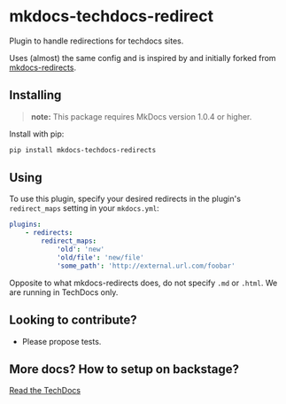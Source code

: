 # mkdocs-techdocs-redirect

Plugin to handle redirections for techdocs sites.

Uses (almost) the same config and is inspired by and initially forked from [mkdocs-redirects](https://github.com/mkdocs/mkdocs-redirects).

## Installing

> **note:** This package requires MkDocs version 1.0.4 or higher.

Install with pip:

```bash
pip install mkdocs-techdocs-redirects
```

## Using

To use this plugin, specify your desired redirects in the plugin's `redirect_maps` setting in your `mkdocs.yml`:

```yaml
plugins:
    - redirects:
        redirect_maps:
            'old': 'new'
            'old/file': 'new/file'
            'some_path': 'http://external.url.com/foobar'
```

Opposite to what mkdocs-redirects does, do not specify `.md` or `.html`. We are running in TechDocs only.

## Looking to contribute?

- Please propose tests.

## More docs? How to setup on backstage?

[Read the TechDocs](docs/index.md)
